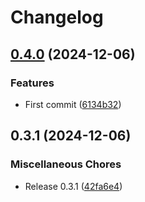 # Changelog

## [0.4.0](https://github.com/lzt1008/release-test/compare/crate-two-v0.3.1...crate-two-v0.4.0) (2024-12-06)


### Features

* First commit ([6134b32](https://github.com/lzt1008/release-test/commit/6134b32b1122f9e660e3abf46fa84980b5e1853e))

## 0.3.1 (2024-12-06)


### Miscellaneous Chores

* Release 0.3.1 ([42fa6e4](https://github.com/lzt1008/release-test/commit/42fa6e4e16a2aa5001f979ad9e7c979a8f0d970d))
